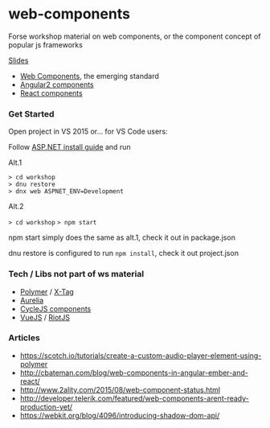 # web-components
Forse workshop material on web components, or the component concept of popular js frameworks

[Slides](https://goo.gl/WIZN3V)  

* [Web Components](http://webcomponents.org/), the emerging standard
* [Angular2 components](http://learnangular2.com/components/)
* [React components](https://facebook.github.io/react/docs/thinking-in-react.html)

### Get Started
Open project in VS 2015 or... for VS Code users:

Follow [ASP.NET install guide](http://docs.asp.net/en/latest/getting-started/installing-on-windows.html) and run

Alt.1

`> cd workshop`     
`> dnu restore`  
`> dnx web ASPNET_ENV=Development`  

Alt.2

`> cd workshop`
`> npm start`  

npm start simply does the same as alt.1, check it out in package.json

dnu restore is configured to run `npm install`, check it out project.json

### Tech / Libs not part of ws material

* [Polymer](https://www.polymer-project.org/1.0/) / [X-Tag]()
* [Aurelia](http://aurelia.io/)
* [CycleJS components](http://cycle.js.org/components.html)
* [VueJS](http://vuejs.org/guide/comparison.html) / [RiotJS](http://riotjs.com/)

### Articles
* https://scotch.io/tutorials/create-a-custom-audio-player-element-using-polymer
* http://cbateman.com/blog/web-components-in-angular-ember-and-react/
* http://www.2ality.com/2015/08/web-component-status.html
* http://developer.telerik.com/featured/web-components-arent-ready-production-yet/
* https://webkit.org/blog/4096/introducing-shadow-dom-api/
